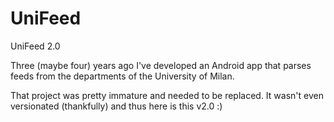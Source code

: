 # UniFeed
UniFeed 2.0

Three (maybe four) years ago I've developed an Android app that parses feeds from the departments of the University of Milan.

That project was pretty immature and needed to be replaced. It wasn't even versionated (thankfully) and thus here is this v2.0 :)
